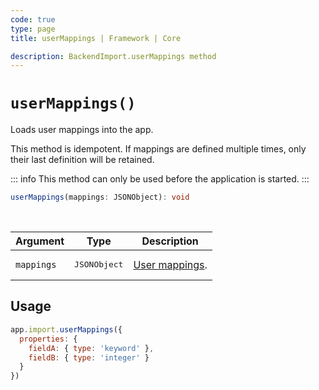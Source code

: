 ```yaml
---
code: true
type: page
title: userMappings | Framework | Core

description: BackendImport.userMappings method
---
```


# `userMappings()`

<SinceBadge version="2.14.0" />

Loads user mappings into the app.

This method is idempotent. If mappings are defined multiple times, only their last definition will be retained.

::: info
This method can only be used before the application is started.
:::

```ts
userMappings(mappings: JSONObject): void
```

<br/>

| Argument | Type                  | Description                   |
|----------|-----------------------|-------------------------------|
| `mappings`  | <pre>JSONObject</pre> | [User mappings](/core/2/guides/main-concepts/permissions#users). |

## Usage

```js
app.import.userMappings({
  properties: {
    fieldA: { type: 'keyword' },
    fieldB: { type: 'integer' }
  }
})
```
